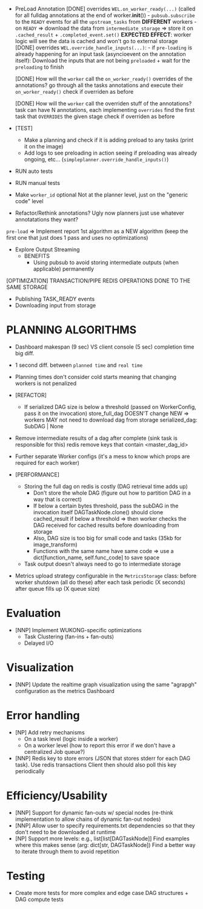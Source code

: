 - PreLoad Annotation
    [DONE] overrides `WEL.on_worker_ready(...)` (called for all fulldag annotations at the end of worker.__init__())
        - `pubsub.subscribe` to the `READY` events for all the `upstream_tasks` from **DIFFERENT** workers
        - on `READY` => download the data from `intermediate_storage` => store it on `.cached_result` + `.completed_event.set()`
        **EXPECTED EFFECT**: worker logic will see the data is cached and won't go to external storage
    [DONE] overrides `WEL.override_handle_inputs(...)`:
        - if `pre-loading` is already happening for an input task (asyncioevent on the annotation itself):
            Download the inputs that are not being `preloaded` + wait for the `preloading` to finish
    
    [DONE] How will the `worker` call the `on_worker_ready()` overrides of the annotations?
        go through all the tasks annotations and execute their `on_worker_ready()`
        check if overriden as before

    [DONE] How will the `worker` call the overriden stuff of the annotations?
        task can have N annotations, each implementing `overrides`
        find the first task that `OVERRIDES` the given stage
        check if overriden as before

- [TEST]
    - Make a planning and check if it is adding preload to any tasks
        (print it on the image)
    - Add logs to see preloading in action
        seeing if preloading was already ongoing, etc... (`simpleplanner.override_handle_inputs()`)

- RUN auto tests
- RUN manual tests

- Make `worker_id` optional
    Not at the planner level, just on the "generic code" level

- Refactor/Rethink annotations? Ugly now
    planners just use whatever annotatations they want?

`pre-load` => Implement report 1st algorithm as a NEW algorithm (keep the first one that just does 1 pass and uses no optimizations)

- Explore Output Streaming
    - BENEFITS
        - Using pubsub to avoid storing intermediate outputs (when applicable) permanently

[OPTIMIZATION]
TRANSACTION/PIPE REDIS OPERATIONS DONE TO THE SAME STORAGE
- Publishing TASK_READY events
- Downloading input from storage
        
# PLANNING ALGORITHMS
- Dashboard makespan (9 sec) VS client console (5 sec) completion time big diff.
- 1 second diff. between `planned time` and `real time`
- Planning times don't consider cold starts meaning that changing workers is not penalized

- [REFACTOR]
    - If serialized DAG size is below a threshold (passed on WorkerConfig, pass it on the invocation)
        store_full_dag DOESN'T change
        NEW => workers MAY not need to download dag from storage
            serialized_dag: SubDAG | None

- Remove intermediate results of a dag after complete (sink task is responsible for this)
    redis remove keys that contain <master_dag_id>
- Further separate Worker configs (it's a mess to know which props are required for each worker)

- [PERFORMANCE] 
    - Storing the full dag on redis is costly (DAG retrieval time adds up)
        - Don't store the whole DAG (figure out how to partition DAG in a way that is correct)
        - If below a certain bytes threshold, pass the subDAG in the invocation itself
            DAGTaskNode.clone() should clone cached_result if below a threshold => then worker checks the DAG received for cached results before downloading from storage
        - Also, DAG size is too big for small code and tasks (35kb for image_transform)
        - Functions with the same name have same code => use a dict[function_name, self.func_code] to save space
    - Task output doesn't always need to go to intermediate storage

- Metrics upload strategy configurable in the `MetricsStorage` class:
    before worker shutdown (all do these)
    after each task
    periodic (X seconds)
    after queue fills up (X queue size)

# Evaluation
- [NNP] Implement WUKONG-specific optimizations
    - Task Clustering (fan-ins + fan-outs)
    - Delayed I/O

# Visualization
- [NNP] Update the realtime graph visualization using the same "agrapgh" configuration as the metrics Dashboard

# Error handling
- [NP] Add retry mechanisms
    - On a task level (logic inside a worker)
    - On a worker level (how to report this error if we don't have a centralized Job queue?)
- [NNP] Redis key to store errors (JSON that stores stderr for each DAG task). Use redis transactions
    Client then should also poll this key periodically

# Efficiency/Usability
- [NNP] Support for dynamic fan-outs w/ special nodes (re-think implementation to allow chains of dynamic fan-out nodes)
- [NNP] Allow user to specify requirements.txt dependencies so that they don't need to be downloaded at runtime
- [NP] Support more levels: e.g., list[list[DAGTaskNode]]
    Find examples where this makes sense (arg: dict[str, DAGTaskNode])
    Find a better way to iterate through them to avoid repetition

# Testing
- Create more tests for more complex and edge case DAG structures + DAG compute tests